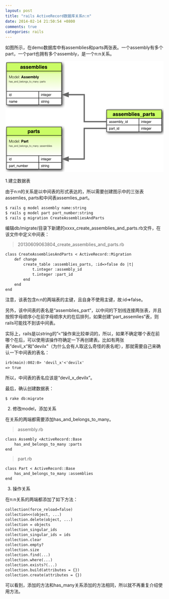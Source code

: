 ```yaml
---
layout: post
title: "rails ActiveRecord数据库关系n:n"
date: 2014-02-14 21:50:54 +0800
comments: true
categories: rails
---
```


如图所示，在demo数据库中有assemblies和parts两张表。一个assembly有多个part，一个part也拥有多个assembly，是一个n:n关系。

![n-n](../images/RailsActiveRecord数据库关系nvn-1.png)

1.建立数据表

由于n:n的关系是以中间表的形式表达的，所以需要创建图示中的三张表assemlies, parts和中间表assemlies_part。

	$ rails g model assembly name:string
	$ rails g model part part_number:string
	$ rails g migration CreateAssembliesAndParts 

编辑db/migrate/目录下新建的xxxx_create_assemblies_and_parts.rb文件，在该文件中定义中间表：

> 20130609063804_create_assemblies_and_parts.rb

	class CreateAssembliesAndParts < ActiveRecord::Migration
		def change
			create_table :assemblies_parts, :id=>false do |t|
				t.integer :assembly_id
				t.integer :part_id
			end
		end
	end

 注意，该表包含n:n的两端表的主键，且自身不使用主键，故:id=>false。

另外，该中间表的表名是“assemblies_part“，以中间的下划线连接两张表，并且按照字母顺序小在前字母顺序大的在后排列，如果创建”part_assemlies“表，则rails可能找不到该中间表。

实际上，rails是以string的”<“操作来比较单词的，所以，如果不确定哪个表在前哪个在后，可以使用该操作符确定一下再创建表。比如有两张表”devil_x“和"devilx"（为什么会有人取这么奇怪的表名呢），那就需要自己来确认一下中间表的表名：

	irb(main):002:0> 'devil_x'<'devilx'
	=> true

所以，中间表的表名应该是“devil_x_devilx”。

最后，确认创建数据表：

	$ rake db:migrate

2. 修改model，添加关系

在关系的两端都需要添加has_and_belongs_to_many。

> assembly.rb

	class Assembly <ActiveRecord::Base
		has_and_belongs_to_many :parts
	end

> part.rb

	class Part < ActiveRecord::Base
		has_and_belongs_to_many :assemblies
	end

3. 操作关系

在n:n关系的两端都添加了如下方法：

	collection(force_reload=false)
	collection<<(object, ...)
	collection.delete(object, ...)
	collection = objects
	collection_singular_ids
	collection_singular_ids = ids
	collection.clear
	collection.empty?
	collection.size
	collection.find(...)
	collection.where(...)
	collection.exists?(...)
	collection.build(attributes = {})
	collection.create(attributes = {})

可以看到，添加的方法和has_many关系添加的方法相同，所以就不再重复介绍使用方法。